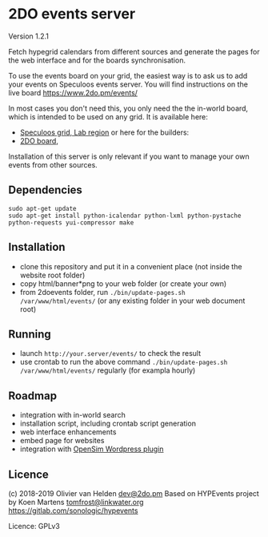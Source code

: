 2DO events server
=================
Version 1.2.1

Fetch hypegrid calendars from different sources and generate the pages for the web interface and for the boards synchronisation.

To use the events board on your grid, the easiest way is to ask us to add your events on Speculoos events server.
You will find instructions on the live board https://www.2do.pm/events/

In most cases you don't need this, you only need the the in-world board, which is intended to be used on any grid.
It is available here:
  * [Speculoos grid, Lab region](hop://speculoos.world:8002/Lab/128/128/22)
or here for the builders:
  * [2DO board](https://git.magiiic.com/opensimulator/2do-board),

Installation of this server is only relevant if you want to manage your own events from other sources.

Dependencies
------------
``` shell
sudo apt-get update
sudo apt-get install python-icalendar python-lxml python-pystache python-requests yui-compressor make
```

Installation
------------
* clone this repository and put it in a convenient place (not inside the website root folder)
* copy html/banner*png to your web folder (or create your own)
* from 2doevents folder, run `./bin/update-pages.sh /var/www/html/events/`
  (or any existing folder in your web document root)

Running
-------
* launch `http://your.server/events/` to check the result
* use crontab to run the above command `./bin/update-pages.sh /var/www/html/events/` regularly (for exampla hourly)

Roadmap
-------
* integration with in-world search
* installation script, including crontab script generation
* web interface enhancements
* embed page for websites
* integration with [OpenSim Wordpress plugin](https://git.magiiic.com/opensimulator/w4os)

Licence
-------
(c) 2018-2019 Olivier van Helden <dev@2do.pm>
Based on HYPEvents project by Koen Martens <tomfrost@linkwater.org>  https://gitlab.com/sonologic/hypevents

Licence: GPLv3
